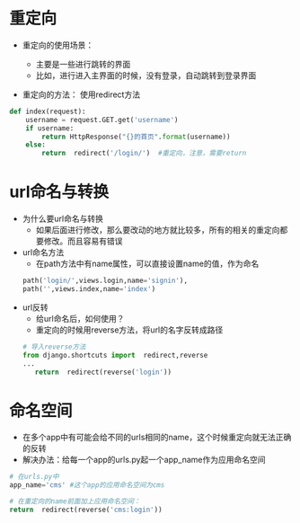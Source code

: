 # 重定向
- 重定向的使用场景：
    - 主要是一些进行跳转的界面
    - 比如，进行进入主界面的时候，没有登录，自动跳转到登录界面

- 重定向的方法：
    使用redirect方法
```python
def index(request):
    username = request.GET.get('username')
    if username:
        return HttpResponse("{}的首页".format(username))
    else:
        return  redirect('/login/')  #重定向，注意，需要return
```

# url命名与转换
- 为什么要url命名与转换
    - 如果后面进行修改，那么要改动的地方就比较多，所有的相关的重定向都要修改。而且容易有错误
- url命名方法
    - 在path方法中有name属性，可以直接设置name的值，作为命名
    ```python
    path('login/',views.login,name='signin'),
    path('',views.index,name='index')
    ```
- url反转
    - 给url命名后，如何使用？
    - 重定向的时候用reverse方法，将url的名字反转成路径
    ```python
    # 导入reverse方法
    from django.shortcuts import  redirect,reverse
    ...
       return  redirect(reverse('login'))
    ```
# 命名空间
- 在多个app中有可能会给不同的urls相同的name，这个时候重定向就无法正确的反转
- 解决办法：给每一个app的urls.py起一个app_name作为应用命名空间
```python
# 在urls.py中
app_name='cms' #这个app的应用命名空间为cms
```
```python
# 在重定向的name前面加上应用命名空间：
return  redirect(reverse('cms:login'))
```